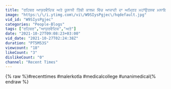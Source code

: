 ```yaml
---
title: "ਰਹਿਬਰ ਆਯੁਰਵੈਦਿਕ ਅਤੇ ਯੂਨਾਨੀ ਤਿੱਬੀ ਕਾਲਜ ਵਿੱਚ ਆਜਾਦੀ ਦਾ ਅਮ੍ਰਿਤ ਮਹਾਂਉਤਸਵ ਮਨਾਇਆ ਗਿਆ"
image: "https:\/\/i.ytimg.com\/vi\/W9SIysPgjec\/hqdefault.jpg"
vid_id: "W9SIysPgjec"
categories: "People-Blogs"
tags: ["ਰਹਿਬਰ","ਆਯੁਰਵੈਦਿਕ","ਅਤੇ"]
date: "2021-10-27T09:08:23+03:00"
vid_date: "2021-10-27T02:24:38Z"
duration: "PT5M53S"
viewcount: "18"
likeCount: "3"
dislikeCount: "0"
channel: "Recent Times"
---
```

{% raw %}#recenttimes #malerkotla #medicalcollege #unanimedical{% endraw %}
